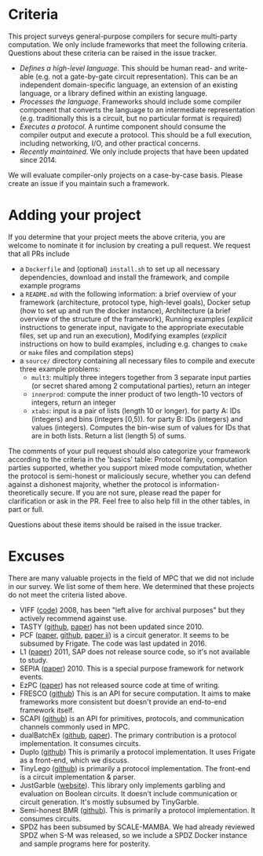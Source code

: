 # Criteria

This project surveys general-purpose compilers for secure multi-party computation. We only include frameworks that meet the following criteria. Questions about these criteria can be raised in the issue tracker.
- *Defines a high-level language*. This should be human read- and write-able (e.g. not a gate-by-gate circuit representation). This can be an independent domain-specific language, an extension of an existing language, or a library defined within an existing language. 
- *Processes the language*. Frameworks should include some compiler component that converts the language to an intermediate representation (e.g. traditionally this is a circuit, but no particular format is required)
- *Executes a protocol*. A runtime component should consume the compiler output and execute a protocol. This should be a full execution, including networking, I/O, and other practical concerns. 
- *Recently maintained*. We only include projects that have been updated since 2014.

We will evaluate compiler-only projects on a case-by-case basis. Please create an issue if you maintain such a framework. 

# Adding your project
If you determine that your project meets the above criteria, you are welcome to nominate it for inclusion by creating a pull request. We request that all PRs include
- a `Dockerfile` and (optional) `install.sh` to set up all necessary dependencies, download and install the framework, and compile example programs
- a `README.md` with the following information: a brief overview of your framework (architecture, protocol type, high-level goals), Docker setup (how to set up and run the docker instance), Architecture (a brief overview of the structure of the framework), Running examples (*explicit* instructions to generate input, navigate to the appropriate executable files, set up and run an execution), Modifying examples (*explicit* instructions on how to build examples, including e.g. changes to `cmake` or `make` files and compilation steps)
- a `source/` directory containing all necessary files to compile and execute three example problems: 
    - `mult3`: multiply three integers together from 3 separate input parties (or secret shared among 2 computational parties), return an integer
    - `innerprod`: compute the inner product of two length-10 vectors of integers, return an integer
    - `xtabs`: input is a pair of lists (length 10 or longer). for party A: IDs (integers) and bins (integers [0,5)). for party B: IDs (integers) and values (integers). Computes the bin-wise sum of values for IDs that are in both lists. Return a list (length 5) of sums.

The comments of your pull request should also categorize your framework according to the criteria in the 'basics' table: Protocol family, computation parties supported, whether you support mixed mode computation, whether the protocol is semi-honest or maliciously secure, whether you can defend against a dishonest majority, whether the protocol is information-theoretically secure. If you are not sure, please read the paper for clarification or ask in the PR. Feel free to also help fill in the other tables, in part or full.

Questions about these items should be raised in the issue tracker.

# Excuses

There are many valuable projects in the field of MPC that we did not include in our survey. We list some of them here. We determined that these projects do not meet the criteria listed above.

- VIFF ([code](http://viff.dk)) 2008, has been "left alive for archival purposes" but they actively recommend against use.
- TASTY ([github](https://github.com/tastyproject/tasty), [paper](https://eprint.iacr.org/2010/365.pdf)) has not been updated since 2010.
- PCF ([paper](https://www.usenix.org/system/files/conference/usenixsecurity13/sec13-paper_kreuter.pdf), [github](https://github.com/cryptouva/pcf), [paper ii](https://dl.acm.org/citation.cfm?id=2517877)) is a circuit generator. It seems to be subsumed by Frigate. The code was last updated in 2016. 
- L1 ([paper](https://eprint.iacr.org/2010/578.pdf)) 2011, SAP does not release source code, so it's not available to study.
- SEPIA ([paper](https://www.usenix.org/legacy/events/sec10/tech/full_papers/Burkhart.pdf)) 2010. This is a special purpose framework for network events.
- EzPC ([paper](https://eprint.iacr.org/2017/1109.pdf)) has not released source code at time of writing.
- FRESCO ([github](https://github.com/aicis/fresco)) This is an API for secure computation. It aims to make frameworks more consistent but doesn't provide an end-to-end framework itself.
- SCAPI ([github](https://github.com/cryptobiu/libscapi)) is an API for primitives, protocols, and communication channels commonly used in MPC. 
- dualBatchEx ([github](https://github.com/osu-crypto/batchDualEx), [paper](https://eprint.iacr.org/2016/632)). The primary contribution is a protocol implementation. It consumes circuits.
- Duplo ([github](https://github.com/AarhusCrypto/DUPLO)) This is primarily a protocol implementation. It uses Frigate as a front-end, which we discuss.
- TinyLego ([github](https://github.com/AarhusCrypto/TinyLEGO)) is primarily a protocol implementation. The front-end is a circuit implementation & parser.
- JustGarble ([website](https://cseweb.ucsd.edu/groups/justgarble/)). This library only implements garbling and evaluation on Boolean circuits. It doesn't include communication or circuit generation. It's mostly subsumed by TinyGarble.
- Semi-honest BMR ([github](https://github.com/cryptobiu/Semi-Honest-BMR)). This is primarily a protocol implementation. It consumes circuits.
- SPDZ has been subsumed by SCALE-MAMBA. We had already reviewed SPDZ when S-M was released, so we include a SPDZ Docker instance and sample programs here for posterity.